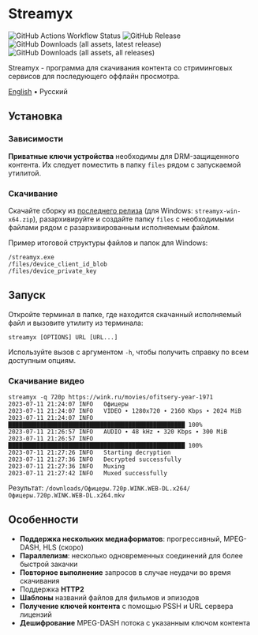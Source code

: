 # Streamyx

![GitHub Actions Workflow Status](https://img.shields.io/github/actions/workflow/status/vitalygashkov/streamyx/publish.yml?branch=main&logo=github&style=flat&color=grey)
![GitHub Release](https://img.shields.io/github/v/release/vitalygashkov/streamyx?style=flat&color=grey)
![GitHub Downloads (all assets, latest release)](https://img.shields.io/github/downloads/vitalygashkov/streamyx/latest/total?style=flat&color=grey)
![GitHub Downloads (all assets, all releases)](https://img.shields.io/github/downloads/vitalygashkov/streamyx/total?style=flat&color=grey)

Streamyx - программа для скачивания контента со стриминговых сервисов для последующего оффлайн просмотра.

<div align="left">
  <a href="https://github.com/vitalygashkov/streamyx/tree/main/README.md">English</a> •
  <span>Русский</span>
</div>

## Установка

### Зависимости

**Приватные ключи устройства** необходимы для DRM-защищенного контента. Их следует поместить в папку `files` рядом с запускаемой утилитой.

### Скачивание

Скачайте сборку из [последнего релиза](https://github.com/vitalygashkov/streamyx/releases/latest) (для Windows: `streamyx-win-x64.zip`), разархивируйте и создайте папку `files` с необходимыми файлами рядом с разархивированным исполняемым файлом.

Пример итоговой структуры файлов и папок для Windows:

```
/streamyx.exe
/files/device_client_id_blob
/files/device_private_key
```

## Запуск

Откройте терминал в папке, где находится скачанный исполняемый файл и вызовите утилиту из терминала:

```shell
streamyx [OPTIONS] URL [URL...]
```

Используйте вызов с аргументом `-h`, чтобы получить справку по всем доступным опциям.

### Скачивание видео

```shell
streamyx -q 720p https://wink.ru/movies/ofitsery-year-1971
2023-07-11 21:24:07 INFO   Офицеры
2023-07-11 21:24:07 INFO   VIDEO ∙ 1280x720 ∙ 2160 Kbps ∙ 2024 MiB
2023-07-11 21:24:07 INFO   ██████████████████████████████████████████████████ 100%
2023-07-11 21:26:57 INFO   AUDIO ∙ 48 kHz ∙ 320 Kbps ∙ 300 MiB
2023-07-11 21:26:57 INFO   ██████████████████████████████████████████████████ 100%
2023-07-11 21:27:26 INFO   Starting decryption
2023-07-11 21:27:36 INFO   Decrypted successfully
2023-07-11 21:27:36 INFO   Muxing
2023-07-11 21:27:42 INFO   Muxed successfully
```

Результат: `/downloads/Офицеры.720p.WINK.WEB-DL.x264/Офицеры.720p.WINK.WEB-DL.x264.mkv`

## Особенности

- **Поддержка нескольких медиаформатов**: прогрессивный, MPEG-DASH, HLS (скоро)
- **Параллелизм**: несколько одновременных соединений для более быстрой закачки
- **Повторное выполнение** запросов в случае неудачи во время скачивания
- Поддержка **HTTP2**
- **Шаблоны** названий файлов для фильмов и эпизодов
- **Получение ключей контента** с помощью PSSH и URL сервера лицензий
- **Дешифрование** MPEG-DASH потока с указанным ключом контента
